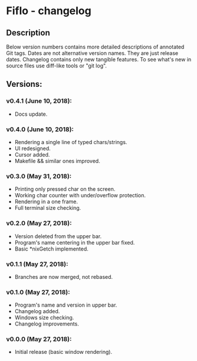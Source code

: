# Fiflo - changelog

## Description
Below version numbers contains more detailed descriptions of annotated Git
tags. Dates are not alternative version names. They are just release dates.
Changelog contains only new tangible features. To see what's new in source
files use diff-like tools or "git log".

## Versions:
### v0.4.1 (June 10, 2018):
- Docs update.

### v0.4.0 (June 10, 2018):
- Rendering a single line of typed chars/strings.
- UI redesigned.
- Cursor added.
- Makefile && similar ones improved.

### v0.3.0 (May 31, 2018):
- Printing only pressed char on the screen.
- Working char counter with under/overflow protection.
- Rendering in a one frame.
- Full terminal size checking.

### v0.2.0 (May 27, 2018):
- Version deleted from the upper bar.
- Program's name centering in the upper bar fixed.
- Basic *nixGetch implemented.

### v0.1.1 (May 27, 2018):
- Branches are now merged, not rebased.

### v0.1.0 (May 27, 2018):
- Program's name and version in upper bar.
- Changelog added.
- Windows size checking.
- Changelog improvements.

### v0.0.0 (May 27, 2018):
- Initial release (basic window rendering).
